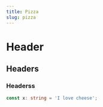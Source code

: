 ```yaml
---
title: Pizza
slug: pizza
---
```


# Header

## Headers

### Headerss

```ts
const x: string = 'I love cheese';
```
